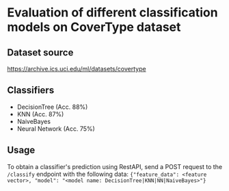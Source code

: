 # Evaluation of different classification models on CoverType dataset

## Dataset source

 https://archive.ics.uci.edu/ml/datasets/covertype

## Classifiers

- DecisionTree (Acc. 88%)
- KNN (Acc. 87%)
- NaiveBayes
- Neural Network (Acc. 75%)

## Usage

To obtain a classifier's prediction using RestAPI, send a POST request to the `/classify` endpoint with the following data:
```{"feature_data": <feature vector>, "model": "<model name: DecisionTree|KNN|NN|NaiveBayes>"}```
